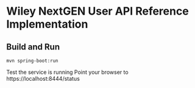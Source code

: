 # Wiley NextGEN User API Reference Implementation

## Build and Run
    mvn spring-boot:run
    
Test the service is running 
Point your browser to 
   https://localhost:8444/status    

 

 